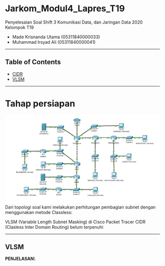# Jarkom_Modul4_Lapres_T19
Penyelesaian Soal Shift 3 Komunikasi Data, dan Jaringan Data 2020\
Kelompok T19
  * Made Krisnanda Utama (05311840000033)
  * Muhammad Irsyad Ali (05311840000041)


---
## Table of Contents
* [CIDR](#CIDR-1)
* [VLSM](#VLSM-2)
---

# Tahap persiapan 
![1_1](https://github.com/krisnanda59/Jarkom_Modul4_Lapres_T19/blob/main/Shift%20VLMS%20T19/Soal%20Shift%20Modul%204.png)
Dari topologi soal kami melakukan perhitungan pembagian subnet dengan menggunakan metode Classless:

VLSM (Variable Length Subnet Masking) di Cisco Packet Tracer
CIDR (Clasless Inter Domain Routing) belum terpenuhi

---

## VLSM
**PENJELASAN**\
